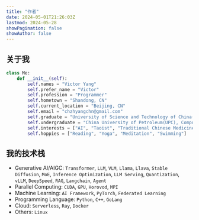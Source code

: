 ```yaml
---
title: "作者"
date: 2024-05-01T21:26:03Z 
lastmod: 2024-05-28
showPagination: false
showAuthor: false
---
```


## 关于我
```python
class Me:
    def __init__(self):
        self.names = "Victor Yang"
        self.prefer_name = "Victor"
        self.profession = "Programmer"
        self.hometown = "Shandong, CN"
        self.current_location = "Beijing, CN"
        self.email = "chzhyangchn@gmail.com"
        self.graduate = "University of Science and Technology of China(USTC), Software Engineering"
        self.undergraduate = "China University of Petroleum(UPC), Computer Science"
        self.interests = ["AI", "Taoist", "Traditional Chinese Medicine", "Finance", "Quantitative Trading", "History", "Science Fiction"]
        self.hoppies = ["Reading", "Yoga", "Meditation", "Swimming"]
```

## 我的技术栈

- Generative AI/AIGC: `Transformer`, `LLM`, `VLM`, `Llama`, `Llava`, `Stable Diffusion`, `MoE`, `Inference Optimization`, `LLM Serving`, `Quantization`, `vLLM`, `DeepSpeed`, `RAG`, `Langchain`, `Agent`
- Parallel Computing: `CUDA`, `GPU`, `Horovod`, `MPI`
- Machine Learning:  `AI Framework`, `PyTorch`, `Federated Learning`
- Programming Language: `Python`, `C++`, `GoLang`
- Cloud: `Serverless`, `Ray`, `Docker`
- Others: `Linux`
